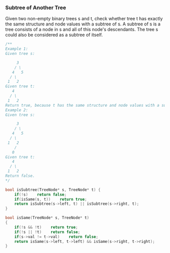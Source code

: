 ### Subtree of Another Tree
Given two non-empty binary trees s and t, check whether tree t has exactly the same structure and node values with a subtree of s. A subtree of s is a tree consists of a node in s and all of this node's descendants. The tree s could also be considered as a subtree of itself.

```cpp
/**
Example 1:
Given tree s:

     3
    / \
   4   5
  / \
 1   2
Given tree t:
   4 
  / \
 1   2
Return true, because t has the same structure and node values with a subtree of s.
Example 2:
Given tree s:

     3
    / \
   4   5
  / \
 1   2
    /
   0
Given tree t:
   4
  / \
 1   2
Return false.
*/

bool isSubtree(TreeNode* s, TreeNode* t) {
    if(!s)    return false;
    if(isSame(s, t))    return true;
    return isSubtree(s->left, t) || isSubtree(s->right, t);
}

bool isSame(TreeNode* s, TreeNode* t)
{
    if(!s && !t)    return true;
    if(!s || !t)    return false;
    if(s->val != t->val)    return false;
    return isSame(s->left, t->left) && isSame(s->right, t->right);
}

```
